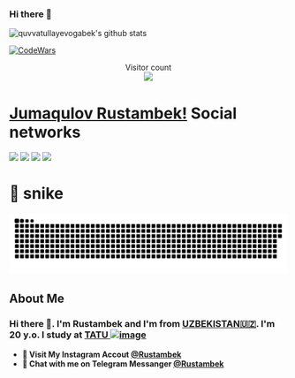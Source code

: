 ### Hi there 👋


![quvvatullayevogabek's github stats](https://github-readme-stats.vercel.app/api?username=rystambek&show_icons=true&theme=tokyonight)

[![CodeWars](https://www.codewars.com/users/Rustambek2003/badges/large)]([https://www.codewars.com/users/rustambek2003(https://www.codewars.com/users/rustambek2003))

<p align="center"> 
  Visitor count<br>
  <img src="https://profile-counter.glitch.me/rustambek2003/count.svg" />
</p>

# [Jumaqulov Rustambek!](rustambekjumaqulov@gmail.com) Social networks

<a href="https://github.com/Rustambek2003"><img src="https://img.shields.io/badge/github-000?style=for-the-badge&logo=github&logoColor=white"/></a>
<a href="https://instagram.com/rystambek_7l7"><img src="https://img.shields.io/badge/instagram-D1001F?style=for-the-badge&logo=instagram&logoColor=white"/></a>
<a href="https://t.me/musulmon17"><img src="https://img.shields.io/badge/Telegram-2CA5E0?style=for-the-badge&logo=telegram&logoColor=white"/></a>
<a href="https://www.codewars.com/users/Rustambek2003/"><img src="https://img.shields.io/badge/codewars-DD915F?style=for-the-badge&logo=codewars&logoColor=white"/></a>
<!-- <a href="[https://www.sololearn.com/profile/27804078]"><img src="https://img.shields.io/badge/sololearn-10397c?style=for-the-badge&logo=sololearn&logoColor=white"/></a> -->
<!-- <a href="https://gitlab.com/quvvatullayev/"><img src="https://img.shields.io/badge/gitlab-FF6600?style=for-the-badge&logo=gitlab&logoColor=white"/></a></a> -->


# 🐍 snike 

<a href=#><img src="snike.svg"></a>

<!-- ## Language and TOOLS

[![My Skills](https://skillicons.dev/icons?i=bootstrap,css,discord,flask,github,gitlab,heroku,html,instagram,js,jquery,linux,md,py,sass,vscode)](https://skillicons.dev) -->


## About Me

### Hi there 👋. I'm Rustambek and I'm from [UZBEKISTAN🇺🇿](https://en.wikipedia.org/wiki/Uzbekistan). I'm 20 y.o. I study at [TATU ![image](https://user-images.githubusercontent.com/105332906/206888050-f68457da-1397-4adb-b063-d0c73ba28c67.png)](https://tuit.uz/)


- **🔴 Visit My Instagram Accout [@Rustambek](https://www.instagram.com/rystambek_7l7/)**
- **🔵 Chat with me on Telegram Messanger [@Rustambek](https://t.me/musulmon17)**
